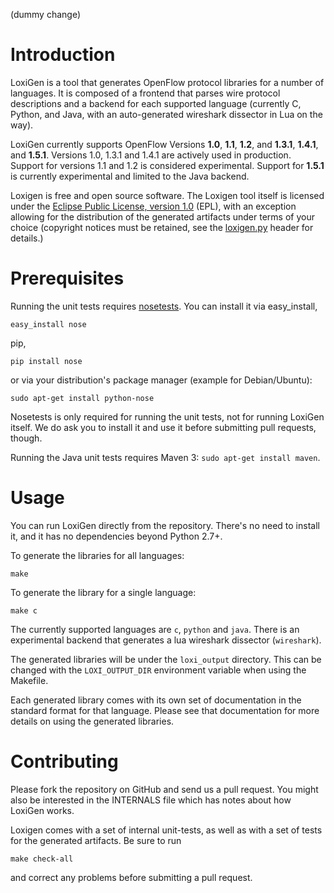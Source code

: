 (dummy change)

Introduction
============

LoxiGen is a tool that generates OpenFlow protocol libraries for a number of
languages. It is composed of a frontend that parses wire protocol descriptions
and a backend for each supported language (currently C, Python, and Java, with an
auto-generated wireshark dissector in Lua on the way).

LoxiGen currently supports OpenFlow Versions **1.0**, **1.1**, **1.2**, and **1.3.1**, **1.4.1**, and **1.5.1**.
Versions 1.0, 1.3.1 and 1.4.1 are actively used in production. Support for versions 1.1 and 1.2 is considered experimental.
Support for **1.5.1** is currently experimental and limited to the Java backend.

Loxigen is free and open source software. The Loxigen tool itself is licensed under the [Eclipse Public
License,  version 1.0](http://www.eclipse.org/legal/epl-v10.html) (EPL), with an exception allowing for the distribution of the generated artifacts
under terms of your choice (copyright notices must be retained, see the [loxigen.py](loxigen.py)
header for details.)


Prerequisites
=============

Running the unit tests requires [nosetests](http://nose.readthedocs.org/en/latest/).
You can install it via easy_install,
```
easy_install nose
```
pip,
```
pip install nose
```
or via your distribution's package manager (example for Debian/Ubuntu):
```
sudo apt-get install python-nose
```

Nosetests is only required for running the unit tests, not for running LoxiGen
itself. We do ask you to install it and use it before submitting pull requests,
though.

Running the Java unit tests requires Maven 3: `sudo apt-get install maven`.

Usage
=====

You can run LoxiGen directly from the repository. There's no need to install it,
and it has no dependencies beyond Python 2.7+.

To generate the libraries for all languages:

```
make
```

To generate the library for a single language:

```
make c
```

The currently supported languages are `c`, `python` and `java`. There is an
experimental backend that generates a lua wireshark dissector
(`wireshark`).

The generated libraries will be under the `loxi_output` directory. This can be
changed with the `LOXI_OUTPUT_DIR` environment variable when using the Makefile.

Each generated library comes with its own set of documentation in the standard
format for that language. Please see that documentation for more details on
using the generated libraries.

Contributing
============

Please fork the repository on GitHub and send us a pull request. You might also
be interested in the INTERNALS file which has notes about how LoxiGen works.

Loxigen comes with a set of internal unit-tests, as well as with a set of tests
for the generated artifacts. Be sure to run

```
make check-all
```

and correct any problems before submitting a pull request.
